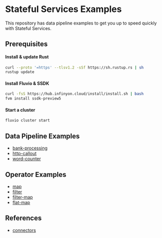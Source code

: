 # Stateful Services Examples

This repository has data pipeline examples to get you up to speed quickly with Stateful Services.

## Prerequisites

#### Install & update Rust

```bash
curl --proto '=https' --tlsv1.2 -sSf https://sh.rustup.rs | sh
rustup update
```

#### Install Fluvio & SSDK

```bash
curl -fsS https://hub.infinyon.cloud/install/install.sh | bash
fvm install ssdk-preview5
```

#### Start a cluster

```bash
fluvio cluster start
```

## Data Pipeline Examples

* [bank-processing](/pipelines/bank-processing/)
* [http-callout](/pipelines/http-callout/)
* [word-counter](/pipelines/word-counter/)

## Operator Examples

* [map](/operators/map/)
* [filter](/operators/filter/)
* [filter-map](/operators/filter-map/)
* [flat-map](/operators/flat-map/)


## References
* [connectors](connectors.md)

